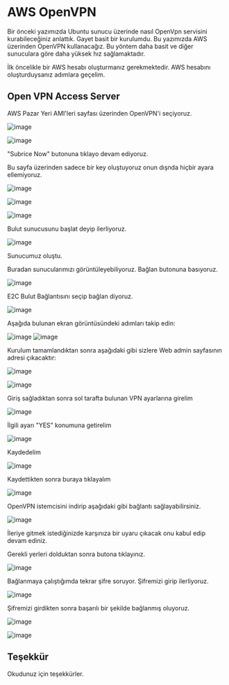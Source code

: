 # AWS OpenVPN

Bir önceki yazımızda Ubuntu sunucu üzerinde nasıl OpenVpn servisini kurabileceğiniz anlattık. Gayet basit bir kurulumdu. Bu yazımızda AWS üzerinden OpenVPN kullanacağız. Bu yöntem daha basit ve diğer sunuculara göre daha yüksek hız sağlamaktadır.

İlk öncelikle bir AWS hesabı oluşturmanız gerekmektedir. AWS hesabını oluşturduysanız adımlara geçelim.

## Open VPN Access Server


AWS Pazar Yeri AMI'leri sayfası üzerinden OpenVPN'i seçiyoruz.

![image](https://github.com/user-attachments/assets/dcdebb5e-a87f-4994-802e-1e5ff11a85e5)

![image](https://github.com/user-attachments/assets/9c242032-e1ad-46a4-a256-357dda638aaf)


"Subrice Now" butonuna tıklayo devam ediyoruz.



Bu sayfa üzerinden sadece bir key oluştuyoruz onun dışnda hiçbir ayara ellemiyoruz. 

![image](https://github.com/user-attachments/assets/0164f7e7-384a-4ebf-a6ad-1da2940587fe)

![image](https://github.com/user-attachments/assets/3a8eff0d-8cb9-42f7-bd86-0934a4844035)

![image](https://github.com/user-attachments/assets/8d30184b-515a-477b-baec-0732452a0b40)


Bulut sunucusunu başlat deyip ilerliyoruz.

![image](https://github.com/user-attachments/assets/cf7ae1d9-02b1-4652-b249-a546cc1762bc)


Sunucumuz oluştu.

Buradan sunucularımızı görüntüleyebiliyoruz. Bağlan butonuna basıyoruz.



![image](https://github.com/user-attachments/assets/ccd210dc-6986-44e4-b9e6-0327ad713ed3)


E2C Bulut Bağlantısını seçip bağlan diyoruz.

![image](https://github.com/user-attachments/assets/44e225e7-a8d0-4b6d-9543-fb68215d4eab)


Aşağıda bulunan ekran görüntüsündeki adımları takip edin:

![image](https://github.com/user-attachments/assets/6f9ae963-875a-44c7-9688-faf85d332c98)
![image](https://github.com/user-attachments/assets/b43afe33-f857-468b-a935-47ef5876d4a9)


Kurulum tamamlandıktan sonra aşağıdaki gibi sizlere Web admin sayfasının adresi çıkacaktır:

![image](https://github.com/user-attachments/assets/e98282b0-4695-43b1-baf6-8ae6272324e9)

![image](https://github.com/user-attachments/assets/912d344e-35be-4b6b-82f1-b4c61e151d63)


Giriş sağladıktan sonra sol tarafta bulunan VPN ayarlarına girelim

![image](https://github.com/user-attachments/assets/ce517a4b-8991-4fae-b2e5-d996063fd211)

İlgili ayarı "YES" konumuna getirelim

![image](https://github.com/user-attachments/assets/02d0bf9e-3a67-47f0-8623-167cdadb88a9)


Kaydedelim

![image](https://github.com/user-attachments/assets/983a5b9f-feb2-4de9-bc0e-ceab4934afd8)

Kaydettikten sonra buraya tıklayalım

![image](https://github.com/user-attachments/assets/9037fd9b-185b-43cc-b87e-dd16618a8b41)


OpenVPN istemcisini indirip aşağıdaki gibi bağlantı sağlayabilirsiniz.

![image](https://github.com/user-attachments/assets/27ede77f-093c-4144-92dc-c65f1dcea070)

İleriye gitmek istediğinizde karşınıza bir uyaru çıkacak onu kabul edip devam ediniz.

Gerekli yerleri dolduktan sonra butona tıklayınız.

![image](https://github.com/user-attachments/assets/c561f2dd-6925-4d0a-b341-eed26248f0dd)


Bağlanmaya çalıştığımda tekrar şifre soruyor. Şifremizi girip ilerliyoruz.


![image](https://github.com/user-attachments/assets/56e443f0-6e74-4657-b9f7-c5fa4851d998)


Şifremizi girdikten sonra başarılı bir şekilde bağlanmış oluyoruz.

![image](https://github.com/user-attachments/assets/620ea507-df08-4bc4-8e6a-2e53cd290e21)


![image](https://github.com/user-attachments/assets/8254f1ed-a59f-4eae-aacf-1ca4e87394cc)



## Teşekkür

Okudunuz için teşekkürler.




